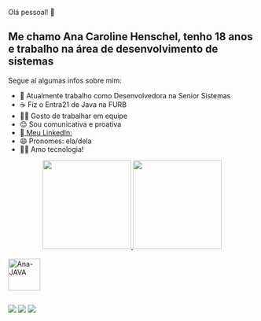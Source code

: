 Olá pessoal! 👋

<h2>Me chamo Ana Caroline Henschel, tenho 18 anos e trabalho na área de desenvolvimento de sistemas</h2>
Segue aí algumas infos sobre mim:

- 💼 Atualmente trabalho como Desenvolvedora na Senior Sistemas
- ☕ Fiz o Entra21 de Java na FURB
- 🙋‍♀️ Gosto de trabalhar em equipe
- 😊 Sou comunicativa e proativa
- 📢<a href= 'https://www.linkedin.com/in/ana-caroline-h-72b2811ba/'> Meu LinkedIn:</a>
- 😄 Pronomes: ela/dela
- 👩‍💻 Amo tecnologia!

<div align="center">
  <a href="https://github.com/anahenschel">
  <img height="180em" src="https://github-readme-stats.vercel.app/api?username=anahenschel&show_icons=true&theme=dracula&include_all_commits=true&count_private=true"/>
  <img height="180em" src="https://github-readme-stats.vercel.app/api/top-langs/?username=anahenschel&layout=compact&langs_count=7&theme=dracula"/>
</div>
<div style="display: inline_block"><br>
 <img align="center" alt= "Ana-JAVA" height="65" width="65" src="https://cdn.jsdelivr.net/gh/devicons/devicon/icons/java/java-original-wordmark.svg">
</div>  
 
  
  ##
 
<div>
  <a href="https://www.instagram.com/anaa.ch__/" target="_blank"><img src="https://img.shields.io/badge/-Instagram-%23E4405F?style=for-the-badge&logo=instagram&logoColor=white" target="_blank"></a>
  <a href = "mailto:anahenschel93@gmail.com"><img src="https://img.shields.io/badge/-Gmail-%23333?style=for-the-badge&logo=gmail&logoColor=white" target="_blank"></a>
  <a href="https://www.linkedin.com/in/anacarolinehenschel/" target="_blank"><img src="https://img.shields.io/badge/-LinkedIn-%230077B5?style=for-the-badge&logo=linkedin&logoColor=white" target="_blank"></a> 
 
</div>



